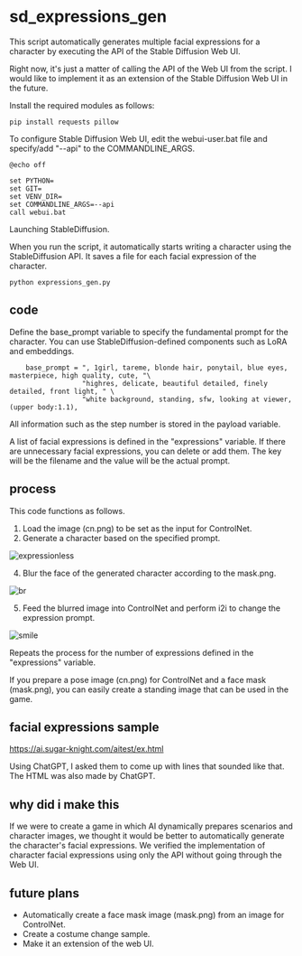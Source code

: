 # sd_expressions_gen

This script automatically generates multiple facial expressions for a character by executing the API of the Stable Diffusion Web UI.

Right now, it's just a matter of calling the API of the Web UI from the script.
I would like to implement it as an extension of the Stable Diffusion Web UI in the future.

Install the required modules as follows:

```
pip install requests pillow
```

To configure Stable Diffusion Web UI, edit the webui-user.bat file and specify/add "--api" to the COMMANDLINE_ARGS.
```
@echo off

set PYTHON=
set GIT=
set VENV_DIR=
set COMMANDLINE_ARGS=--api
call webui.bat
```

Launching StableDiffusion.

When you run the script, it automatically starts writing a character using the StableDiffusion API.
It saves a file for each facial expression of the character.

```
python expressions_gen.py
```

## code

Define the base_prompt variable to specify the fundamental prompt for the character. You can use StableDiffusion-defined components such as LoRA and embeddings.

```
    base_prompt = ", 1girl, tareme, blonde hair, ponytail, blue eyes, masterpiece, high quality, cute, "\
                  "highres, delicate, beautiful detailed, finely detailed, front light, " \
                  "white background, standing, sfw, looking at viewer, (upper body:1.1),
```

All information such as the step number is stored in the payload variable.

A list of facial expressions is defined in the "expressions" variable.
If there are unnecessary facial expressions, you can delete or add them.
The key will be the filename and the value will be the actual prompt.

## process
This code functions as follows.
1. Load the image (cn.png) to be set as the input for ControlNet.
2. Generate a character based on the specified prompt.

![expressionless](https://user-images.githubusercontent.com/98699377/229041913-63d2da6a-4813-4d28-9c73-c05a6a817f59.png)

4. Blur the face of the generated character according to the mask.png.

![br](https://user-images.githubusercontent.com/98699377/229041924-2c6aea6d-0045-4822-b552-0f8eb94bfe66.png)

5. Feed the blurred image into ControlNet and perform i2i to change the expression prompt.

![smile](https://user-images.githubusercontent.com/98699377/229041920-aee011e5-e6dc-439f-8c92-74d084862eec.png)

Repeats the process for the number of expressions defined in the "expressions" variable.

If you prepare a pose image (cn.png) for ControlNet and a face mask (mask.png), you can easily create a standing image that can be used in the game.

## facial expressions sample

https://ai.sugar-knight.com/aitest/ex.html

Using ChatGPT, I asked them to come up with lines that sounded like that.
The HTML was also made by ChatGPT.

## why did i make this
If we were to create a game in which AI dynamically prepares scenarios and character images, we thought it would be better to automatically generate the character's facial expressions. We verified the implementation of character facial expressions using only the API without going through the Web UI.

## future plans
 - Automatically create a face mask image (mask.png) from an image for ControlNet.
 - Create a costume change sample.
 - Make it an extension of the web UI.
